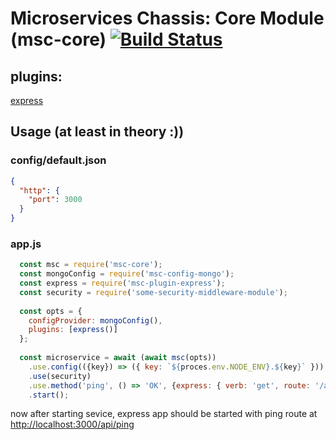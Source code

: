 # Microservices Chassis: Core Module (msc-core) [![Build Status](https://travis-ci.org/mujichOk/msc-core.svg?branch=master)](https://travis-ci.org/mujichOk/msc-core)

## plugins:
[express](https://github.com/mujichOk/msc-plugin-express)

## Usage (at least in theory :))

### config/default.json
```json
{
  "http": {
    "port": 3000
  }
}
```

### app.js
```js
  const msc = require('msc-core');
  const mongoConfig = require('msc-config-mongo');
  const express = require('msc-plugin-express');
  const security = require('some-security-middleware-module');
  
  const opts = {
    configProvider: mongoConfig(),
    plugins: [express()]
  };
  
  const microservice = await (await msc(opts))
    .use.config(({key}) => ({ key: `${proces.env.NODE_ENV}.${key}` }))
    .use(security)
    .use.method('ping', () => 'OK', {express: { verb: 'get', route: '/api/ping' }});
    .start();
```

now after starting sevice, express app should be started with ping route at [http://localhost:3000/api/ping](http://localhost:3000/api/ping)

